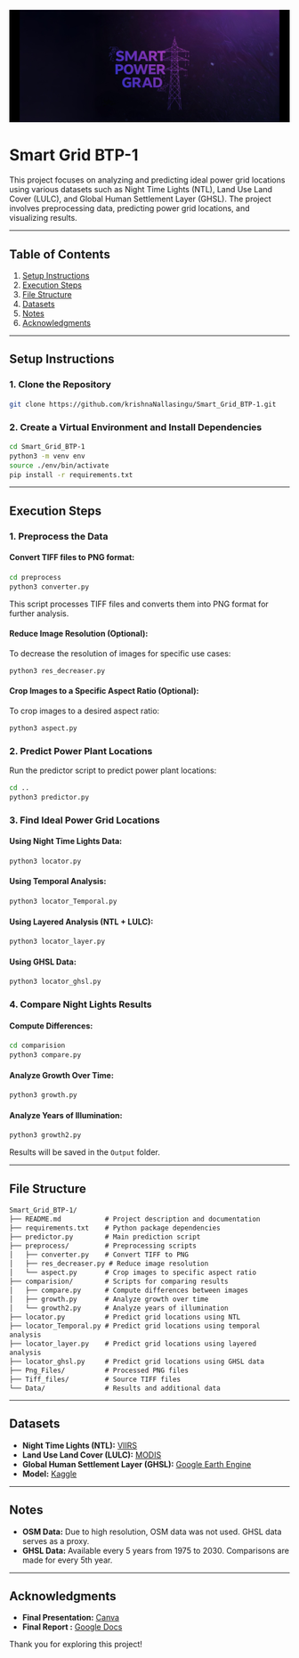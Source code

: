 ![Smart Grid Logo](https://github.com/krishnaNallasingu/Smart_Grid_BTP-1/blob/main/logo.jpg)

# Smart Grid BTP-1

This project focuses on analyzing and predicting ideal power grid locations using various datasets such as Night Time Lights (NTL), Land Use Land Cover (LULC), and Global Human Settlement Layer (GHSL). The project involves preprocessing data, predicting power grid locations, and visualizing results.

---

## Table of Contents
1. [Setup Instructions](#setup-instructions)
2. [Execution Steps](#execution-steps)
3. [File Structure](#file-structure)
4. [Datasets](#datasets)
5. [Notes](#notes)
6. [Acknowledgments](#acknowledgments)

---

## Setup Instructions

### 1. Clone the Repository
```bash
git clone https://github.com/krishnaNallasingu/Smart_Grid_BTP-1.git
```

### 2. Create a Virtual Environment and Install Dependencies
```bash
cd Smart_Grid_BTP-1
python3 -m venv env
source ./env/bin/activate
pip install -r requirements.txt
```

---

## Execution Steps

### 1. Preprocess the Data
#### Convert TIFF files to PNG format:
```bash
cd preprocess
python3 converter.py
```
This script processes TIFF files and converts them into PNG format for further analysis.

#### Reduce Image Resolution (Optional):
To decrease the resolution of images for specific use cases:
```bash
python3 res_decreaser.py
```

#### Crop Images to a Specific Aspect Ratio (Optional):
To crop images to a desired aspect ratio:
```bash
python3 aspect.py
```

### 2. Predict Power Plant Locations
Run the predictor script to predict power plant locations:
```bash
cd ..
python3 predictor.py
```

### 3. Find Ideal Power Grid Locations
#### Using Night Time Lights Data:
```bash
python3 locator.py
```
#### Using Temporal Analysis:
```bash
python3 locator_Temporal.py
```
#### Using Layered Analysis (NTL + LULC):
```bash
python3 locator_layer.py
```
#### Using GHSL Data:
```bash
python3 locator_ghsl.py
```

### 4. Compare Night Lights Results
#### Compute Differences:
```bash
cd comparision
python3 compare.py
```
#### Analyze Growth Over Time:
```bash
python3 growth.py
```
#### Analyze Years of Illumination:
```bash
python3 growth2.py
```
Results will be saved in the `Output` folder.

---

## File Structure
```
Smart_Grid_BTP-1/
├── README.md           # Project description and documentation
├── requirements.txt    # Python package dependencies
├── predictor.py        # Main prediction script
├── preprocess/         # Preprocessing scripts
│   ├── converter.py    # Convert TIFF to PNG
│   ├── res_decreaser.py # Reduce image resolution
│   └── aspect.py       # Crop images to specific aspect ratio
├── comparision/        # Scripts for comparing results
│   ├── compare.py      # Compute differences between images
│   ├── growth.py       # Analyze growth over time
│   └── growth2.py      # Analyze years of illumination
├── locator.py          # Predict grid locations using NTL
├── locator_Temporal.py # Predict grid locations using temporal analysis
├── locator_layer.py    # Predict grid locations using layered analysis
├── locator_ghsl.py     # Predict grid locations using GHSL data
├── Png_Files/          # Processed PNG files
├── Tiff_files/         # Source TIFF files
└── Data/               # Results and additional data
```

---

## Datasets
- **Night Time Lights (NTL):** [VIIRS](https://developers.google.com/earth-engine/datasets/catalog/NOAA_VIIRS_DNB_MONTHLY_V1_VCMCFG)
- **Land Use Land Cover (LULC):** [MODIS](https://developers.google.com/earth-engine/datasets/catalog/MODIS_061_MCD12Q1)
- **Global Human Settlement Layer (GHSL):** [Google Earth Engine](https://developers.google.com/earth-engine/datasets/catalog/JRC_GHSL_P2023A_GHS_BUILT_S#description)
- **Model:** [Kaggle](https://www.kaggle.com/code/susheelkrishna2/ntl-predictions)

---

## Notes
- **OSM Data:** Due to high resolution, OSM data was not used. GHSL data serves as a proxy.
- **GHSL Data:** Available every 5 years from 1975 to 2030. Comparisons are made for every 5th year.

---

## Acknowledgments
- **Final Presentation:** [Canva](https://www.canva.com/design/DAGmd8N1DDk/a3d2r4E0oYxRFX2EjkxoAw/edit?utm_content=DAGmd8N1DDk&utm_campaign=designshare&utm_medium=link2&utm_source=sharebutton)
- **Final Report :** [Google Docs](https://docs.google.com/document/d/14n3FD11tJFVa8hbgufxvbekSKAJLKgDOoBr4qJ1nPAg/edit?usp=sharing)

Thank you for exploring this project!